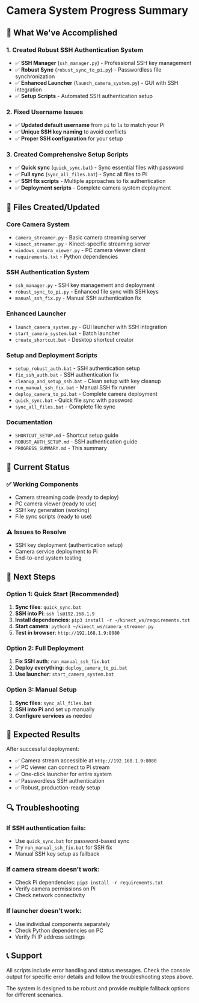 # Camera System Progress Summary

## 🎯 **What We've Accomplished**

### **1. Created Robust SSH Authentication System**
- ✅ **SSH Manager** (`ssh_manager.py`) - Professional SSH key management
- ✅ **Robust Sync** (`robust_sync_to_pi.py`) - Passwordless file synchronization
- ✅ **Enhanced Launcher** (`launch_camera_system.py`) - GUI with SSH integration
- ✅ **Setup Scripts** - Automated SSH authentication setup

### **2. Fixed Username Issues**
- ✅ **Updated default username** from `pi` to `ls` to match your Pi
- ✅ **Unique SSH key naming** to avoid conflicts
- ✅ **Proper SSH configuration** for your setup

### **3. Created Comprehensive Setup Scripts**
- ✅ **Quick sync** (`quick_sync.bat`) - Sync essential files with password
- ✅ **Full sync** (`sync_all_files.bat`) - Sync all files to Pi
- ✅ **SSH fix scripts** - Multiple approaches to fix authentication
- ✅ **Deployment scripts** - Complete camera system deployment

## 📁 **Files Created/Updated**

### **Core Camera System**
- `camera_streamer.py` - Basic camera streaming server
- `kinect_streamer.py` - Kinect-specific streaming server
- `windows_camera_viewer.py` - PC camera viewer client
- `requirements.txt` - Python dependencies

### **SSH Authentication System**
- `ssh_manager.py` - SSH key management and deployment
- `robust_sync_to_pi.py` - Enhanced file sync with SSH keys
- `manual_ssh_fix.py` - Manual SSH authentication fix

### **Enhanced Launcher**
- `launch_camera_system.py` - GUI launcher with SSH integration
- `start_camera_system.bat` - Batch launcher
- `create_shortcut.bat` - Desktop shortcut creator

### **Setup and Deployment Scripts**
- `setup_robust_auth.bat` - SSH authentication setup
- `fix_ssh_auth.bat` - SSH authentication fix
- `cleanup_and_setup_ssh.bat` - Clean setup with key cleanup
- `run_manual_ssh_fix.bat` - Manual SSH fix runner
- `deploy_camera_to_pi.bat` - Complete camera deployment
- `quick_sync.bat` - Quick file sync with password
- `sync_all_files.bat` - Complete file sync

### **Documentation**
- `SHORTCUT_SETUP.md` - Shortcut setup guide
- `ROBUST_AUTH_SETUP.md` - SSH authentication guide
- `PROGRESS_SUMMARY.md` - This summary

## 🔧 **Current Status**

### **✅ Working Components**
- Camera streaming code (ready to deploy)
- PC camera viewer (ready to use)
- SSH key generation (working)
- File sync scripts (ready to use)

### **⚠️ Issues to Resolve**
- SSH key deployment (authentication setup)
- Camera service deployment to Pi
- End-to-end system testing

## 🚀 **Next Steps**

### **Option 1: Quick Start (Recommended)**
1. **Sync files**: `quick_sync.bat`
2. **SSH into Pi**: `ssh ls@192.168.1.9`
3. **Install dependencies**: `pip3 install -r ~/kinect_ws/requirements.txt`
4. **Start camera**: `python3 ~/kinect_ws/camera_streamer.py`
5. **Test in browser**: `http://192.168.1.9:8080`

### **Option 2: Full Deployment**
1. **Fix SSH auth**: `run_manual_ssh_fix.bat`
2. **Deploy everything**: `deploy_camera_to_pi.bat`
3. **Use launcher**: `start_camera_system.bat`

### **Option 3: Manual Setup**
1. **Sync files**: `sync_all_files.bat`
2. **SSH into Pi** and set up manually
3. **Configure services** as needed

## 🎯 **Expected Results**

After successful deployment:
- ✅ Camera stream accessible at `http://192.168.1.9:8080`
- ✅ PC viewer can connect to Pi stream
- ✅ One-click launcher for entire system
- ✅ Passwordless SSH authentication
- ✅ Robust, production-ready setup

## 🔍 **Troubleshooting**

### **If SSH authentication fails:**
- Use `quick_sync.bat` for password-based sync
- Try `run_manual_ssh_fix.bat` for SSH fix
- Manual SSH key setup as fallback

### **If camera stream doesn't work:**
- Check Pi dependencies: `pip3 install -r requirements.txt`
- Verify camera permissions on Pi
- Check network connectivity

### **If launcher doesn't work:**
- Use individual components separately
- Check Python dependencies on PC
- Verify Pi IP address settings

## 📞 **Support**

All scripts include error handling and status messages. Check the console output for specific error details and follow the troubleshooting steps above.

The system is designed to be robust and provide multiple fallback options for different scenarios.

